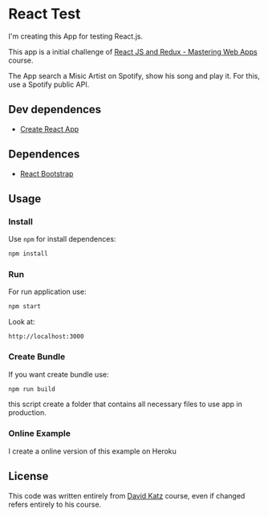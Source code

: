 # React Test

I'm creating this App for testing React.js.

This app is a initial challenge of [React JS and Redux - Mastering Web Apps](https://www.udemy.com/react-js-and-redux-mastering-web-apps/learn/v4/overview) course.

The App search a Misic Artist on Spotify, show his song and play it. For this, use a Spotify public API.

## Dev dependences

* [Create React App](https://github.com/facebookincubator/create-react-app)

## Dependences

* [React Bootstrap](https://react-bootstrap.github.io/) 

## Usage

### Install

Use `npm` for install dependences:
```javascript
npm install
```

### Run 

For run application use:
```javascript
npm start
```
Look at:

```
http://localhost:3000
```

### Create Bundle

If you want create bundle use:
```javascript
npm run build
```
this script create a folder that contains all  necessary files to use app in production.

### Online Example

I create a online version of this example on Heroku

## License

This code was written entirely from [David Katz](https://www.linkedin.com/in/david-katz-sf/) course, even if changed refers entirely to his course.
